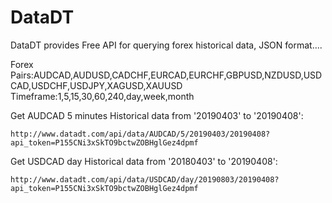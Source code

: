 # DataDT
DataDT provides Free API for querying forex historical data, JSON format....

Forex Pairs:AUDCAD,AUDUSD,CADCHF,EURCAD,EURCHF,GBPUSD,NZDUSD,USDCAD,USDCHF,USDJPY,XAGUSD,XAUUSD
Timeframe:1,5,15,30,60,240,day,week,month

Get AUDCAD 5 minutes Historical data from '20190403' to '20190408':
```
http://www.datadt.com/api/data/AUDCAD/5/20190403/20190408?api_token=P155CNi3xSkTO9bctwZOBHglGez4dpmf
```

Get USDCAD day Historical data from '20180403' to '20190408':
```
http://www.datadt.com/api/data/USDCAD/day/20190803/20190408?api_token=P155CNi3xSkTO9bctwZOBHglGez4dpmf
```





